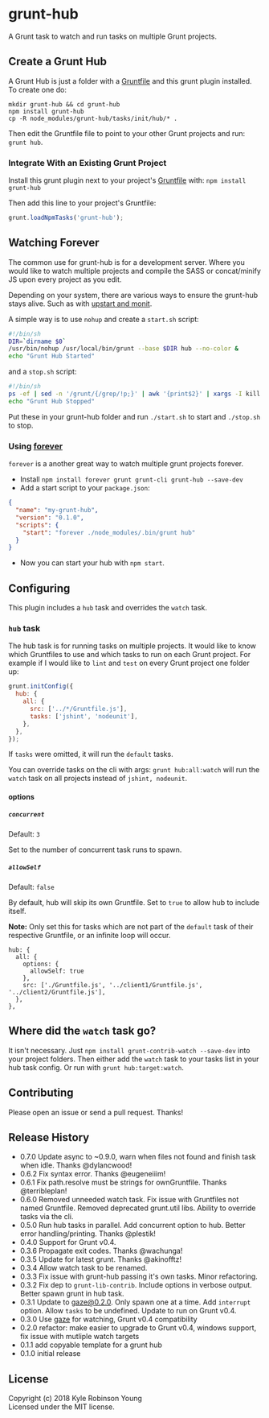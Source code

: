 # grunt-hub

A Grunt task to watch and run tasks on multiple Grunt projects.

## Create a Grunt Hub

A Grunt Hub is just a folder with a [Gruntfile][getting_started] and this
grunt plugin installed. To create one do:

```
mkdir grunt-hub && cd grunt-hub
npm install grunt-hub
cp -R node_modules/grunt-hub/tasks/init/hub/* .
```

Then edit the Gruntfile file to point to your other Grunt projects and run:
`grunt hub`.

### Integrate With an Existing Grunt Project

Install this grunt plugin next to your project's
[Gruntfile][getting_started] with: `npm install grunt-hub`

Then add this line to your project's Gruntfile:

```javascript
grunt.loadNpmTasks('grunt-hub');
```

## Watching Forever

The common use for grunt-hub is for a development server. Where you would
like to watch multiple projects and compile the SASS or concat/minify JS upon
every project as you edit.

Depending on your system, there are various ways to ensure the grunt-hub stays
alive. Such as with
[upstart and monit](http://howtonode.org/deploying-node-upstart-monit).

A simple way is to use `nohup` and create a `start.sh` script:

```sh
#!/bin/sh
DIR=`dirname $0`
/usr/bin/nohup /usr/local/bin/grunt --base $DIR hub --no-color &
echo "Grunt Hub Started"
```

and a `stop.sh` script:

```sh
#!/bin/sh
ps -ef | sed -n '/grunt/{/grep/!p;}' | awk '{print$2}' | xargs -I kill {}
echo "Grunt Hub Stopped"
```

Put these in your grunt-hub folder and run `./start.sh` to start and
`./stop.sh` to stop.

### Using [forever](https://npmjs.org/package/forever)

`forever` is a another great way to watch multiple grunt projects forever.

* Install `npm install forever grunt grunt-cli grunt-hub --save-dev`
* Add a start script to your `package.json`:

```json
{
  "name": "my-grunt-hub",
  "version": "0.1.0",
  "scripts": {
    "start": "forever ./node_modules/.bin/grunt hub"
  }
}
```

* Now you can start your hub with `npm start`.

## Configuring

This plugin includes a `hub` task and overrides the `watch` task.

### `hub` task

The hub task is for running tasks on multiple projects. It would like to know
which Gruntfiles to use and which tasks to run on each Grunt project. For example
if I would like to `lint` and `test` on every Grunt project one folder up:

```javascript
grunt.initConfig({
  hub: {
    all: {
      src: ['../*/Gruntfile.js'],
      tasks: ['jshint', 'nodeunit'],
    },
  },
});
```

If `tasks` were omitted, it will run the `default` tasks.

You can override tasks on the cli with args: `grunt hub:all:watch` will run the `watch` task on all projects instead of `jshint, nodeunit`.

#### options

##### `concurrent`
Default: `3`

Set to the number of concurrent task runs to spawn.

##### `allowSelf`
Default: `false`

By default, hub will skip its own Gruntfile. Set to `true` to allow hub to
include itself.

**Note:** Only set this for tasks which are not part of the `default`
task of their respective Gruntfile, or an infinite loop will occur.

```
hub: {
  all: {
    options: {
      allowSelf: true
    },
    src: ['./Gruntfile.js', '../client1/Gruntfile.js', '../client2/Gruntfile.js'],
  },
},
```

## Where did the `watch` task go?

It isn't necessary. Just `npm install grunt-contrib-watch --save-dev` into your project folders. Then either add the `watch` task to your tasks list in your hub task config. Or run with `grunt hub:target:watch`.

## Contributing

Please open an issue or send a pull request. Thanks!

## Release History

* 0.7.0 Update async to ~0.9.0, warn when files not found and finish task when idle. Thanks @dylancwood!
* 0.6.2 Fix syntax error. Thanks @eugeneiiim!
* 0.6.1 Fix path.resolve must be strings for ownGruntfile. Thanks @terribleplan!
* 0.6.0 Removed unneeded watch task. Fix issue with Gruntfiles not named Gruntfile. Removed deprecated grunt.util libs. Ability to override tasks via the cli.
* 0.5.0 Run hub tasks in parallel. Add concurrent option to hub. Better error handling/printing. Thanks @plestik!
* 0.4.0 Support for Grunt v0.4.
* 0.3.6 Propagate exit codes. Thanks @wachunga!
* 0.3.5 Update for latest grunt. Thanks @akinofftz!
* 0.3.4 Allow watch task to be renamed.
* 0.3.3 Fix issue with grunt-hub passing it's own tasks. Minor refactoring.
* 0.3.2 Fix dep to `grunt-lib-contrib`. Include options in verbose output. Better spawn grunt in hub task.
* 0.3.1 Update to gaze@0.2.0. Only spawn one at a time. Add `interrupt` option. Allow `tasks` to be undefined. Update to run on Grunt v0.4.
* 0.3.0 Use [gaze](https://github.com/shama/gaze) for watching, Grunt v0.4 compatibility
* 0.2.0 refactor: make easier to upgrade to Grunt v0.4, windows support, fix issue with mutliple watch targets
* 0.1.1 add copyable template for a grunt hub
* 0.1.0 initial release

## License

Copyright (c) 2018 Kyle Robinson Young  
Licensed under the MIT license.


[grunt]: https://github.com/gruntjs/grunt
[getting_started]: http://gruntjs.com/getting-started

